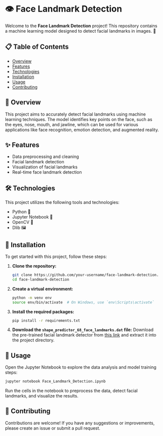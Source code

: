 # 👁️ Face Landmark Detection

Welcome to the **Face Landmark Detection** project! This repository contains a machine learning model designed to detect facial landmarks in images. 🌟

## 📋 Table of Contents
- [Overview](#overview)
- [Features](#features)
- [Technologies](#technologies)
- [Installation](#installation)
- [Usage](#usage)
- [Contributing](#contributing)

## 🌟 Overview
This project aims to accurately detect facial landmarks using machine learning techniques. The model identifies key points on the face, such as the eyes, nose, mouth, and jawline, which can be used for various applications like face recognition, emotion detection, and augmented reality.

## ✨ Features
- Data preprocessing and cleaning
- Facial landmark detection
- Visualization of facial landmarks
- Real-time face landmark detection

## 🛠️ Technologies
This project utilizes the following tools and technologies:
- Python 🐍
- Jupyter Notebook 📓
- OpenCV 🎥
- Dlib 🖼️
  
## 🚀 Installation
To get started with this project, follow these steps:

1. **Clone the repository:**
   ```bash
   git clone https://github.com/your-username/face-landmark-detection.git
   cd face-landmark-detection
   ```

2. **Create a virtual environment:**
   ```bash
   python -m venv env
   source env/bin/activate  # On Windows, use `env\Scripts\activate`
   ```

3. **Install the required packages:**
   ```bash
   pip install -r requirements.txt
   ```

4. **Download the `shape_predictor_68_face_landmarks.dat` file:**
   Download the pre-trained facial landmark detector from [this link](http://dlib.net/files/shape_predictor_68_face_landmarks.dat.bz2) and extract it into the project directory.

## 📖 Usage
Open the Jupyter Notebook to explore the data analysis and model training steps:
```bash
jupyter notebook Face_Landmark_Detection.ipynb
```

Run the cells in the notebook to preprocess the data, detect facial landmarks, and visualize the results.

## 🤝 Contributing
Contributions are welcome! If you have any suggestions or improvements, please create an issue or submit a pull request.
